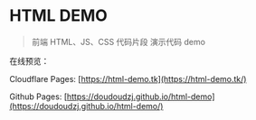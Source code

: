 # HTML DEMO

> 前端 HTML、JS、CSS 代码片段 演示代码 demo

在线预览：

Cloudflare Pages: [https://html-demo.tk](https://html-demo.tk/)

Github Pages: [https://doudoudzj.github.io/html-demo](https://doudoudzj.github.io/html-demo/)
